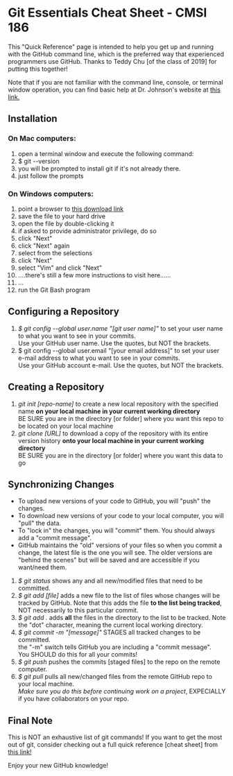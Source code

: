 # Git Essentials Cheat Sheet - CMSI 186

This "Quick Reference" page is intended to help you get up and running with the GitHub command line, which is the preferred way that experienced programmers use GitHub.
Thanks to Teddy Chu [of the class of 2019] for putting this together!

Note that if you are not familiar with the command line, console, or terminal window operation, you can find basic help at Dr. Johnson's website at [this link.](http://bjohnson.lmu.build/cmsi186web/commands.html)

## Installation
### On Mac computers:
1. open a terminal window and execute the following command:
1. $ git --version
1. you will be prompted to install git if it's not already there.
1. just follow the prompts

### On Windows computers:
1. point a browser to [this download link](https://git-scm.com/download/win)
1. save the file to your hard drive
1. open the file by double-clicking it
1. if asked to provide administrator privilege, do so
1. click "Next"
1. click "Next" again
1. select from the selections
1. click "Next"
1. select "Vim" and click "Next" 
1. ....there's still a few more instructions to visit here......
1. ...
1. run the Git Bash program

## Configuring a Repository
1. *$ git config --global user.name "[git user name]"* to set your user name to what you want to see in your commits.<br />Use your GitHub user name.  Use the quotes, but NOT the brackets.
1. $ git config --global user.email "[your email address]" to set your user e-mail address to what you want to see in your commits.<br />Use your GitHub account e-mail.  Use the quotes, but NOT the brackets.

## Creating a Repository
1. *git init [repo-name]* to create a new local repository with the specified name **on your local machine in your current working directory**<br />BE SURE you are in the directory [or folder] where you want this repo to be located on your local machine
2. *git clone [URL]* to download a copy of the repository with its entire version history **onto your local machine in your current working directory**<br />BE SURE you are in the directory [or folder] where you want this data to go

## Synchronizing Changes
* To upload new versions of your code to GitHub, you will "push" the changes.
* To download new versions of your code to your local computer, you will "pull" the data.
* To "lock in" the changes, you will "commit" them.  You should always add a "commit message".
* GitHub maintains the "old" versions of your files so when you commit a change, the latest file is the one you will see.  The older versions are "behind the scenes" but will be saved and are accessible if you want/need them.

1. *$ git status* shows any and all new/modified files that need to be committed.
1. *$ git add [file]* adds a new file to the list of files whose changes will be tracked by GitHub.  Note that this adds the file **to the list being tracked**, NOT necessarily to this particular commit.
1. *$ git add .* adds **all** the files in the directory to the list to be tracked.  Note the "dot" character, meaning the current local working directory.
1. *$ git commit -m "[message]"* STAGES all tracked changes to be committed.<br />the "-m" switch tells GitHub you are including a "commit message".<br />You SHOULD do this for all your commits!
1. *$ git push* pushes the commits [staged files] to the repo on the remote computer.
1. *$ git pull* pulls all new/changed files from the remote GitHub repo to your local machine.<br />*Make sure you do this before continuing work on a project*, EXPECIALLY if you have collaborators on your repo.

## Final Note
This is NOT an exhaustive list of git commands!  If you want to get the most out of git, consider checking out a full quick reference [cheat sheet] from [this link!](https://services.github.com/on-demand/downloads/github-git-cheat-sheet.pdf)

Enjoy your new GitHub knowledge!
